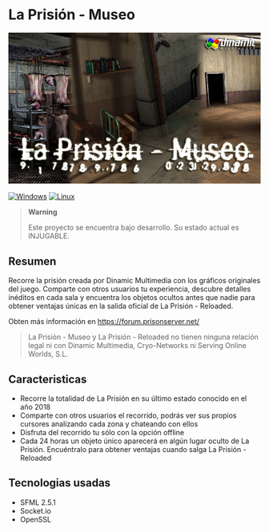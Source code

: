 # La Prisión - Museo
![screenshot](doc/splash.png)

[![Windows](https://github.com/jcastro0x/LaPrisionMuseo/actions/workflows/windows.yml/badge.svg)](https://github.com/jcastro0x/LaPrisionMuseo/actions/workflows/windows.yml)
[![Linux](https://github.com/jcastro0x/LaPrisionMuseo/actions/workflows/linux.yml/badge.svg)](https://github.com/jcastro0x/LaPrisionMuseo/actions/workflows/linux.yml)

> **Warning**
>
> Este proyecto se encuentra bajo desarrollo. Su estado actual es INJUGABLE.

## Resumen
Recorre la prisión creada por Dinamic Multimedia con los gráficos originales del juego. Comparte con otros usuarios tu 
experiencia, descubre detalles inéditos en cada sala y encuentra los objetos ocultos antes que nadie para obtener
ventajas únicas en la salida oficial de La Prisión - Reloaded.

Obten más información en https://forum.prisonserver.net/

> La Prisión - Museo y La Prisión - Reloaded no tienen ninguna relación legal ni con Dinamic Multimedia, Cryo-Networks
> ni Serving Online Worlds, S.L.

## Caracteristicas
- Recorre la totalidad de La Prisión en su último estado conocido en el año 2018
- Comparte con otros usuarios el recorrido, podrás ver sus propios cursores analizando cada zona y chateando con ellos
- Disfruta del recorrido tu sólo con la opción offline
- Cada 24 horas un objeto único aparecerá en algún lugar oculto de La Prisión. Encuéntralo para obtener ventajas cuando salga La Prisión - Reloaded

## Tecnologias usadas
- SFML 2.5.1
- Socket.io
- OpenSSL
